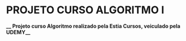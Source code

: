 # PROJETO CURSO ALGORITMO I
**__ Projeto curso Algoritmo  realizado pela Estia Cursos, veiculado pela UDEMY__**

